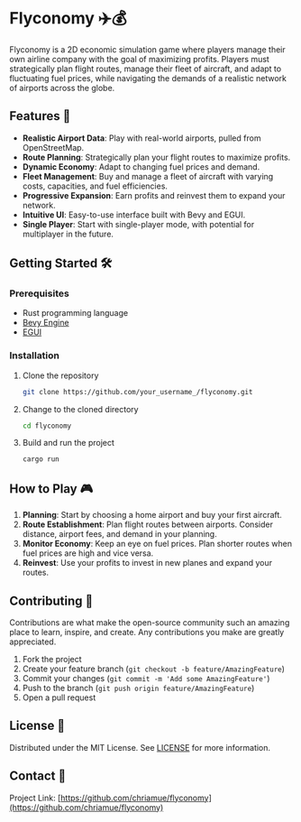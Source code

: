 # Flyconomy ✈️💰

Flyconomy is a 2D economic simulation game where players manage their own airline company with the goal of maximizing profits. Players must strategically plan flight routes, manage their fleet of aircraft, and adapt to fluctuating fuel prices, while navigating the demands of a realistic network of airports across the globe.

## Features 🚀

- **Realistic Airport Data**: Play with real-world airports, pulled from OpenStreetMap.
- **Route Planning**: Strategically plan your flight routes to maximize profits.
- **Dynamic Economy**: Adapt to changing fuel prices and demand.
- **Fleet Management**: Buy and manage a fleet of aircraft with varying costs, capacities, and fuel efficiencies.
- **Progressive Expansion**: Earn profits and reinvest them to expand your network.
- **Intuitive UI**: Easy-to-use interface built with Bevy and EGUI.
- **Single Player**: Start with single-player mode, with potential for multiplayer in the future.

## Getting Started 🛠️

### Prerequisites

- Rust programming language
- [Bevy Engine](https://bevyengine.org/)
- [EGUI](https://github.com/emilk/egui)

### Installation

1. Clone the repository
   ```sh
   git clone https://github.com/your_username_/flyconomy.git
   ```

2. Change to the cloned directory
   ```sh
   cd flyconomy
   ```

3. Build and run the project
   ```sh
   cargo run
   ```

## How to Play 🎮

1. **Planning**: Start by choosing a home airport and buy your first aircraft.
2. **Route Establishment**: Plan flight routes between airports. Consider distance, airport fees, and demand in your planning.
3. **Monitor Economy**: Keep an eye on fuel prices. Plan shorter routes when fuel prices are high and vice versa.
4. **Reinvest**: Use your profits to invest in new planes and expand your routes.

## Contributing 🤝

Contributions are what make the open-source community such an amazing place to learn, inspire, and create. Any contributions you make are greatly appreciated.

1. Fork the project
2. Create your feature branch (`git checkout -b feature/AmazingFeature`)
3. Commit your changes (`git commit -m 'Add some AmazingFeature'`)
4. Push to the branch (`git push origin feature/AmazingFeature`)
5. Open a pull request

## License 📜

Distributed under the MIT License. See [LICENSE](LICENSE) for more information.

## Contact 💌

Project Link: [https://github.com/chriamue/flyconomy](https://github.com/chriamue/flyconomy)
